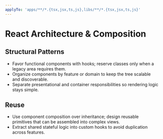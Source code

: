 ```yaml
---
applyTo: 'apps/**/*.{tsx,jsx,ts,js},libs/**/*.{tsx,jsx,ts,js}'
---
```


# React Architecture & Composition

## Structural Patterns

-   Favor functional components with hooks; reserve classes only when a legacy area requires them.
-   Organize components by feature or domain to keep the tree scalable and discoverable.
-   Separate presentational and container responsibilities so rendering logic stays simple.

## Reuse

-   Use component composition over inheritance; design reusable primitives that can be assembled into complex views.
-   Extract shared stateful logic into custom hooks to avoid duplication across features.
